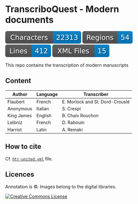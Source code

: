 # TranscriboQuest - Modern documents

![characters badge](badges/characters.svg) ![regions badge](badges/regions.svg) ![lines badge](badges/lines.svg) ![files badge](badges/files.svg)

This repo contains the transcription of modern manuscripts

## Content

| Author     | Language | Transcriber                     |
|------------|----------|---------------------------------|
| Flaubert   | French   | E. Morlock and St. Dord-Crouslé |
| Anonymous  | Italian  | S. Crespi                       |
| King James | English  | B. Chaix Rouchon                |
| Leibniz    | French    | D. Rabouin                     |
| Harriot    | Latin    | A. Remaki                       |


## How to cite

Cf. [`htr-united.yml`](https://github.com/gabays/TranscriboQuest_Modern/blob/main/htr-united.yml) file.

## Licences
Annotation is ©. Images belong to the digital libraries.

<a rel="license" href="https://creativecommons.org/licenses/by/2.0"><img alt="Creative Commons License" style="border-width:0" src="https://i.creativecommons.org/l/by/2.0/88x31.png" /></a><br />